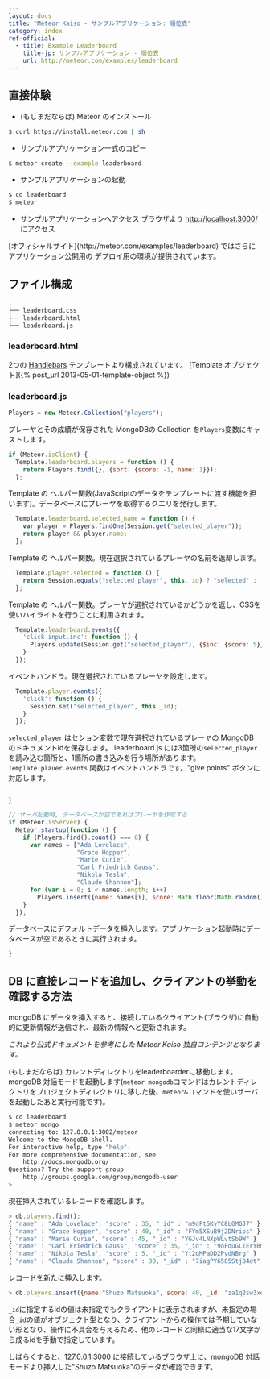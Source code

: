 ```yaml
---
layout: docs
title: "Meteor Kaiso - サンプルアプリケーション: 順位表"
category: index
ref-official: 
  - title: Example Leaderboard
    title-jp: サンプルアプリケーション - 順位表
    url: http://meteor.com/examples/leaderboard
---
```

## 直接体験

- (もしまだならば) Meteor のインストール

~~~ bash
$ curl https://install.meteor.com | sh
~~~

- サンプルアプリケーション一式のコピー

~~~ bash
$ meteor create --example leaderboard
~~~

- サンプルアプリケーションの起動

~~~ bash
$ cd leaderboard
$ meteor
~~~

- サンプルアプリケーションへアクセス
ブラウザより <http://localhost:3000/> にアクセス

<p class="lead">
[オフィシャルサイト](http://meteor.com/examples/leaderboard) ではさらにアプリケーション公開用の
デプロイ用の環境が提供されています。
</p>

## ファイル構成

~~~ bash
.
├── leaderboard.css
├── leaderboard.html
└── leaderboard.js
~~~

### leaderboard.html

2つの [Handlebars](http://handlebarsjs.com/) テンプレートより構成されています。
[Template オブジェクト]({% post_url 2013-05-01-template-object %})

### leaderboard.js

~~~ javascript
Players = new Meteor.Collection("players");
~~~

プレーヤとその成績が保存された MongoDBの Collection を`Players`変数にキャストします。

~~~ javascript
if (Meteor.isClient) {
  Template.leaderboard.players = function () {
    return Players.find({}, {sort: {score: -1, name: 1}});
  };
~~~

Template の ヘルパー関数(JavaScriptのデータをテンプレートに渡す機能を担います)。データベースにプレーヤを取得するクエリを発行します。

~~~ javascript
  Template.leaderboard.selected_name = function () {
    var player = Players.findOne(Session.get("selected_player"));
    return player && player.name;
  };
~~~

Template の ヘルパー関数。現在選択されているプレーヤの名前を返却します。

~~~ javascript
  Template.player.selected = function () {
    return Session.equals("selected_player", this._id) ? "selected" : '';
  };
~~~

Template の ヘルパー関数。プレーヤが選択されているかどうかを返し、CSSを使いハイライトを行うことに利用されます。

~~~ javascript
  Template.leaderboard.events({
    'click input.inc': function () {
      Players.update(Session.get("selected_player"), {$inc: {score: 5}});
    }
  });
~~~

イベントハンドラ。現在選択されているプレーヤを設定します。

~~~ javascript
  Template.player.events({
    'click': function () {
      Session.set("selected_player", this._id);
    }
  });
~~~

`selected_player` はセション変数で現在選択されているプレーヤの MongoDB のドキュメントidを保存します。
leaderboard.js には3箇所の`selected_player`を読み込む箇所と、1箇所の書き込みを行う場所があります。
`Template.plauer.events` 関数はイベントハンドラです。"give points" ボタンに対応します。

~~~ javascript

}

// サーバ起動時, データベースが空であればプレーヤを作成する
if (Meteor.isServer) {
  Meteor.startup(function () {
    if (Players.find().count() === 0) {
      var names = ["Ada Lovelace",
                   "Grace Hopper",
                   "Marie Curie",
                   "Carl Friedrich Gauss",
                   "Nikola Tesla",
                   "Claude Shannon"];
      for (var i = 0; i < names.length; i++)
        Players.insert({name: names[i], score: Math.floor(Math.random()*10)*5});
    }
  });
~~~

データベースにデフォルトデータを挿入します。アプリケーション起動時にデータベースが空であるときに実行されます。

~~~ javascript
}
~~~

<a name="reverse_index-leaderboard_insert-arbitrary-records"></a>

## DB に直接レコードを追加し、クライアントの挙動を確認する方法

mongoDB にデータを挿入すると、接続しているクライアント(ブラウザ)に自動的に更新情報が送信され、最新の情報へと更新されます。

_これより公式ドキュメントを参考にした Meteor Kaiso 独自コンテンツとなります。_

(もしまだならば) カレントディレクトリをleaderboarderに移動します。mongoDB 対話モードを起動します(`meteor mongodb`コマンドはカレントディレクトリをプロジェクトディレクトリに移した後、`meteor&`コマンドを使いサーバを起動したあと実行可能です)。

~~~ bash
$ cd leaderboard
$ meteor mongo
connecting to: 127.0.0.1:3002/meteor
Welcome to the MongoDB shell.
For interactive help, type "help".
For more comprehensive documentation, see
	http://docs.mongodb.org/
Questions? Try the support group
	http://groups.google.com/group/mongodb-user
> 
~~~

現在挿入されているレコードを確認します。

~~~ javascript
> db.players.find();
{ "name" : "Ada Lovelace", "score" : 35, "_id" : "m9dFt5KyYC8LGMGJ7" }
{ "name" : "Grace Hopper", "score" : 40, "_id" : "FYm5XSuB9j2DNrips" }
{ "name" : "Marie Curie", "score" : 45, "_id" : "YGJv4LNXpWLvtSb9W" }
{ "name" : "Carl Friedrich Gauss", "score" : 35, "_id" : "9oFouGLTErYBmWMSJ" }
{ "name" : "Nikola Tesla", "score" : 5, "_id" : "Yt2qMPaDD2PvdNBrg" }
{ "name" : "Claude Shannon", "score" : 30, "_id" : "7iagPY6585Stj84dt" }
~~~

レコードを新たに挿入します。

~~~ javascript
> db.players.insert({name:"Shuzo Matsuoka", score: 40, _id: "za1q2sw3xed4089ol"})
~~~

`_id`に指定するidの値は未指定でもクライアントに表示されますが、未指定の場合`_id`の値がオブジェクト型となり、クライアントからの操作では予期していない形となり、操作に不具合を与えるため、他のレコードと同様に適当な17文字から成るidを手動で指定しています。

しばらくすると、127.0.0.1:3000 に接続しているブラウザ上に、mongoDB 対話モードより挿入した"Shuzo Matsuoka"のデータが確認できます。
